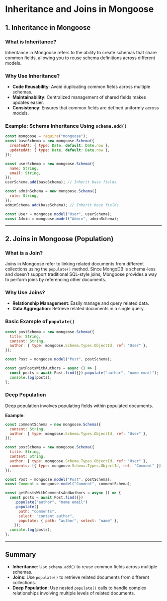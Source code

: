 
# Inheritance and Joins in Mongoose

## 1. Inheritance in Mongoose

### What is Inheritance?
Inheritance in Mongoose refers to the ability to create schemas that share common fields, allowing you to reuse schema definitions across different models.

### Why Use Inheritance?
- **Code Reusability**: Avoid duplicating common fields across multiple schemas.
- **Maintainability**: Centralized management of shared fields makes updates easier.
- **Consistency**: Ensures that common fields are defined uniformly across models.

### Example: Schema Inheritance Using `schema.add()`

```javascript
const mongoose = require("mongoose");
const baseSchema = new mongoose.Schema({
  createdAt: { type: Date, default: Date.now },
  updatedAt: { type: Date, default: Date.now },
});

const userSchema = new mongoose.Schema({
  name: String,
  email: String,
});
userSchema.add(baseSchema); // Inherit base fields

const adminSchema = new mongoose.Schema({
  role: String,
});
adminSchema.add(baseSchema); // Inherit base fields

const User = mongoose.model("User", userSchema);
const Admin = mongoose.model("Admin", adminSchema);
```

---

## 2. Joins in Mongoose (Population)

### What is a Join?
Joins in Mongoose refer to linking related documents from different collections using the `populate()` method. Since MongoDB is schema-less and doesn’t support traditional SQL-style joins, Mongoose provides a way to perform joins by referencing other documents.

### Why Use Joins?
- **Relationship Management**: Easily manage and query related data.
- **Data Aggregation**: Retrieve related documents in a single query.

### Basic Example of `populate()`
```javascript
const postSchema = new mongoose.Schema({
  title: String,
  content: String,
  author: { type: mongoose.Schema.Types.ObjectId, ref: "User" },
});

const Post = mongoose.model("Post", postSchema);

const getPostsWithAuthors = async () => {
  const posts = await Post.find({}).populate("author", "name email");
  console.log(posts);
};
```

### Deep Population
Deep population involves populating fields within populated documents.

**Example**:
```javascript
const commentSchema = new mongoose.Schema({
  content: String,
  author: { type: mongoose.Schema.Types.ObjectId, ref: "User" },
});

const postSchema = new mongoose.Schema({
  title: String,
  content: String,
  author: { type: mongoose.Schema.Types.ObjectId, ref: "User" },
  comments: [{ type: mongoose.Schema.Types.ObjectId, ref: "Comment" }],
});

const Post = mongoose.model("Post", postSchema);
const Comment = mongoose.model("Comment", commentSchema);

const getPostsWithCommentsAndAuthors = async () => {
  const posts = await Post.find({})
    .populate("author", "name email")
    .populate({
      path: "comments",
      select: "content author",
      populate: { path: "author", select: "name" },
    });
  console.log(posts);
};
```

---

## Summary

- **Inheritance**: Use `schema.add()` to reuse common fields across multiple schemas.
- **Joins**: Use `populate()` to retrieve related documents from different collections.
- **Deep Population**: Use nested `populate()` calls to handle complex relationships involving multiple levels of related documents.


